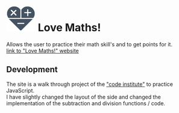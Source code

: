# ![love maths](assets/images/logo.png) Love Maths!  
Allows the user to practice their math skill's and to get points for it.  
[link to "Love Maths!" website](https://zolske.github.io/love-maths/)  
## Development  
The site is a walk through project of the ["code institute"](https://codeinstitute.net/all-access-coding-challenge/?utm_term=code%20institute&utm_campaign=CI+-+UK+-+Search+-+Brand&utm_source=adwords&utm_medium=ppc&hsa_acc=8983321581&hsa_cam=1578649861&hsa_grp=62188641240&hsa_ad=486298911546&hsa_src=g&hsa_tgt=kwd-319867646331&hsa_kw=code%20institute&hsa_mt=e&hsa_net=adwords&hsa_ver=3&gclid=Cj0KCQiAzMGNBhCyARIsANpUkzOtFLUen6PvLOP2wqDyg5gysGdvxtxxlp9c-E8XAJVuoP9OhVGJauoaAizuEALw_wcB) to practice JavaScript.  
I have slightly changed the layout of the side and changed the implementation of the subtraction and division functions / code.